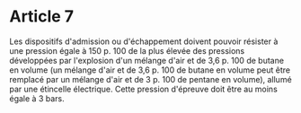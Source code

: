 # Article 7

Les dispositifs d'admission ou d'échappement doivent pouvoir résister à une pression égale à 150 p. 100 de la plus élevée des pressions développées par l'explosion d'un mélange d'air et de 3,6 p. 100 de butane en volume (un mélange d'air et de 3,6 p. 100 de butane en volume peut être remplacé par un mélange d'air et de 3 p. 100 de pentane en volume), allumé par une étincelle électrique. Cette pression d'épreuve doit être au moins égale à 3 bars.
